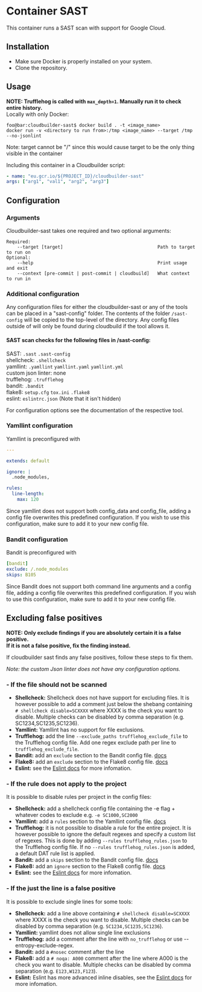 # Container SAST

This container runs a SAST scan with support for Google Cloud.

## Installation
* Make sure Docker is properly installed on your system.
* Clone the repository.
## Usage
**NOTE: Trufflehog is called with `max_depth=1`. Manually run it to check entire history.**  
Locally with only Docker: 

```shell script
foo@bar:cloudbuilder-sast$ docker build . -t <image_name>
docker run -v <directory to run from>:/tmp <image_name> --target /tmp --no-jsonlint
```
Note: target cannot be "/" since this would cause target to be the only thing visible in the container  

Including this container in a Cloudbuilder script:
```yaml
- name: "eu.gcr.io/${PROJECT_ID}/cloudbuilder-sast"
args: ["arg1", "val1", "arg2", "arg3"]
```

## Configuration
### Arguments
Cloudbuilder-sast takes one required and two optional arguments:  
```
Required:  
    --target [target]                                   Path to target to run on
Optional:
    --help                                              Print usage and exit
    --context [pre-commit | post-commit | cloudbuild]   What context to run in
```
### Additional configuration
Any configuration files for either the cloudbuilder-sast or any of the tools can be placed in a "sast-config" folder.
The contents of the folder `/sast-config` will be copied to the top-level of the directory.
Any config files outside of will only be found during cloudbuild if the tool allows it.  

#### SAST scan checks for the following files in /sast-config:
SAST:
`.sast` `.sast-config`  
shellcheck:
`.shellcheck`  
yamllint:
`.yamllint` `yamllint.yaml` `yamllint.yml`  
custom json linter:
none  
trufflehog:
`.trufflehog`  
bandit:
`.bandit`  
flake8:
`setup.cfg` `tox.ini` `.flake8`  
eslint:
`eslintrc.json` (Note that it isn't hidden)

For configuration options see the documentation of the respective tool.
### Yamllint configuration
Yamllint is preconfigured with 
```yaml
---

extends: default

ignore: |
  .node_modules,

rules: 
  line-length:
    max: 120
```
Since yamllint does not support both config_data and config_file, adding a config file overwrites this predefined 
configuration. If you wish to use this configuration, make sure to add it to your new config file.

### Bandit configuration
Bandit is preconfigured with 
```yaml
[bandit]
exclude: /.node_modules 
skips: B105
```
Since Bandit does not support both command line arguments and a config file, adding a config file overwrites this predefined 
configuration. If you wish to use this configuration, make sure to add it to your new config file.


## Excluding false positives
**NOTE: Only exclude findings if you are absolutely certain it is a false positive.**  
**If it is not a false positive, fix the finding instead.**
 
If cloudbuilder sast finds any false positives, follow these steps to fix them.  

*Note: the custom Json linter does not have any configuration options.*
### - If the file should not be scanned
* **Shellcheck:** Shellcheck does not have support for excluding files. It is however possible to add a comment just
 below the shebang containing `# shellcheck disable=SCXXXX` where XXXX is the check you want to disable. Multiple checks
 can be disabled by comma separation (e.g. SC1234,SC1235,SC1236).
* **Yamllint:** Yamllint has no support for file exclusions.
* **Trufflehog:** add the line `--exclude_paths trufflehog_exclude_file` to the Trufflehog config file. Add one regex 
exclude path per line to `trufflehog_exclude_file`.
* **Bandit:** add an `exclude` section to the Bandit config file.
 [docs](https://bandit.readthedocs.io/en/latest/config.html)
* **Flake8:** add an `exclude` section to the Flake8 config file.
 [docs](https://flake8.pycqa.org/en/latest/user/configuration.html)
* **Eslint:** see the
 [Eslint docs](https://eslint.org/docs/user-guide/configuring#configuration-based-on-glob-patterns) for more 
 infomation.

### - If the rule does not apply to the project
It is possible to disable rules per project in the config files:
* **Shellcheck:** add a shellcheck config file containing the -e flag + whatever codes to exclude e.g. `-e SC1000,SC2000`
* **Yamllint:** add a `rules` section to the Yamllint config file. [docs](https://yamllint.readthedocs.io/en/stable/configuration.html)
* **Trufflehog:** it is not possible to disable a rule for the entire project. It is however possible to ignore the 
default regexes and specify a custom list of regexes. This is done by adding `--rules trufflehog_rules.json` to the
Trufflehog config file. If no `--rules trufflehog_rules.json` is added, a default DAT rule list is applied.
* **Bandit:** add a `skips` section to the Bandit config file. [docs](https://bandit.readthedocs.io/en/latest/config.html)
* **Flake8:** add an `ignore` section to the Flake8 config file. [docs](https://flake8.pycqa.org/en/latest/user/configuration.html)
* **Eslint:** see the
 [Eslint docs](https://eslint.org/docs/user-guide/configuring#configuration-based-on-glob-patterns) for more 
 infomation.

### - If the just the line is a false positive
It is possible to exclude single lines for some tools:
* **Shellcheck:** add a line above containing `# shellcheck disable=SCXXXX` where XXXX is the check you want to disable.
 Multiple checks can be disabled by comma separation (e.g. `SC1234,SC1235,SC1236`).
* **Yamllint:** yamllint does not allow single line exclusions
* **Trufflehog:** add a comment after the line with `no_trufflehog` or use --entropy-exclude-regex.
* **Bandit:** add a `#nosec` comment after the line
* **Flake8:** add a `# noqa: A000` comment after the line where A000 is the check you want to disable. Multiple checks can 
be disabled by comma separation (e.g. `E123,W123,F123`).
* **Eslint:** Eslint has more advanced inline disables, see the
 [Eslint docs](https://eslint.org/docs/2.13.1/user-guide/configuring#disabling-rules-with-inline-comments) for more 
 infomation.
